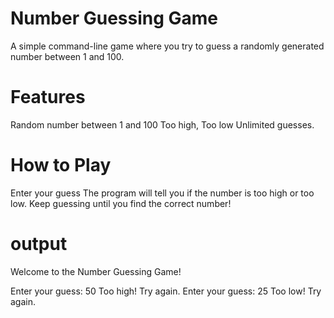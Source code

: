 # Number Guessing Game
A simple command-line game where you try to guess a randomly generated number between 1 and 100.

# Features
Random number between 1 and 100
Too high, Too low
Unlimited guesses.

# How to Play
Enter your guess 
The program will tell you if the number is too high or too low.
Keep guessing until you find the correct number!

# output
Welcome to the Number Guessing Game!

Enter your guess: 50
Too high! Try again.
Enter your guess: 25
Too low! Try again.



